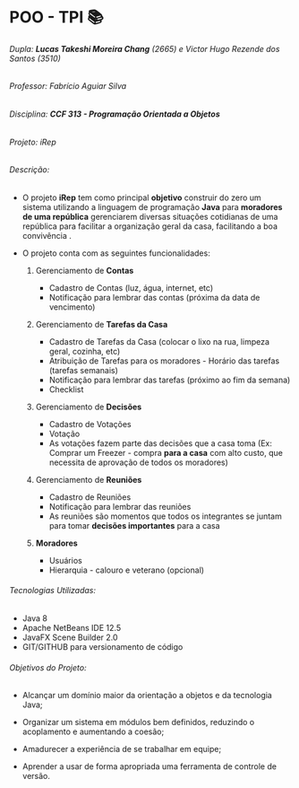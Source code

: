 # POO - TPI :books:

###### Dupla: **Lucas Takeshi Moreira Chang** (2665) e Victor Hugo Rezende dos Santos (3510)

###### Professor: Fabrício Aguiar Silva

###### Disciplina: **CCF 313 - Programação Orientada a Objetos**

###### Projeto: iRep



###### Descrição:

- O projeto **iRep** tem como principal **objetivo** construir do zero um sistema utilizando a linguagem de programação **Java** para **moradores de uma república** gerenciarem diversas situações cotidianas de uma república para facilitar a organização geral da casa, facilitando a boa convivência . 

  

- O projeto conta com as seguintes funcionalidades:

  1. Gerenciamento de **Contas**
     * Cadastro de Contas (luz, água, internet, etc)
     * Notificação para lembrar das contas (próxima da data de vencimento)

  2. Gerenciamento de **Tarefas da Casa**
     * Cadastro de Tarefas da Casa (colocar o lixo na rua, limpeza geral, cozinha, etc)
     * Atribuição de Tarefas para os moradores - Horário das tarefas (tarefas semanais)
     * Notificação para lembrar das tarefas (próximo ao fim da semana) 
     * Checklist
  3. Gerenciamento de **Decisões**
     * Cadastro de Votações
     * Votação
     * As votações fazem parte das decisões que a casa toma (Ex: Comprar um Freezer - compra **para a casa** com alto custo, que necessita de aprovação de todos os moradores)
  4. Gerenciamento de **Reuniões**
     * Cadastro de Reuniões
     * Notificação para lembrar das reuniões
     * As reuniões são momentos que todos os integrantes se juntam para tomar **decisões importantes** para a casa

  5. **Moradores**
     * Usuários
     * Hierarquia - calouro e veterano (opcional) 

  

###### Tecnologias Utilizadas:

- Java 8
- Apache NetBeans IDE 12.5
- JavaFX Scene Builder 2.0
- GIT/GITHUB para versionamento de código



###### Objetivos do Projeto:

* Alcançar um domínio maior da orientação a objetos e da tecnologia Java;

* Organizar um sistema em módulos bem definidos, reduzindo o acoplamento e
  aumentando a coesão;

* Amadurecer a experiência de se trabalhar em equipe;

* Aprender a usar de forma apropriada uma ferramenta de controle de versão.